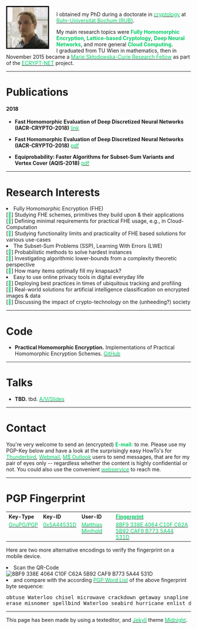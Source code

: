 <img src="MatthiasMi.jpg" width="111" style="float: left; margin-right: 20px; margin-bottom: 10px; border: solid black;">

I obtained my PhD during a doctorate in [<span style="color:#00CD66">cryptology</span>](https://en.wikipedia.org/wiki/Cryptography) at [<span style="color:#00CD66">Ruhr-Universität Bochum (RUB)</span>](http://www.ruhr-uni-bochum.de).
<br>

My main research topics were <span style="color:#00CD66">**Fully Homomorphic Encryption**</span>, <span style="color:#00CD66">**Lattice-based Cryptology**</span>, <span style="color:#00CD66">**Deep Neural Networks**</span>, and more general <span style="color:#00CD66">**Cloud Computing**</span>.
<br>
I graduated from TU Wien in mathematics, then in November 2015 became a
[<span style="color:#00CD66">Marie Skłodowska-Curie Research Fellow</span>](http://www.ecrypt.eu.org/net/fellows/5-matthias.html) as part of the [<span style="color:#00CD66">ECRYPT-NET</span>](http://www.ecrypt.eu.org/net) project.
<br>

* * *


# [](#header-1)Publications

#### [](#header-3)2018
* **Fast Homomorphic Evaluation of Deep Discretized Neural Networks (IACR-CRYPTO-2018)** [<span style="color:#00CD66">link</span>](https://link.springer.com/chapter/10.1007/978-3-319-96878-0_17)

* **Fast Homomorphic Evaluation of Deep Discretized Neural Networks (IACR-CRYPTO-2018)** [<span style="color:#00CD66">pdf</span>](https://eprint.iacr.org/2017/1114)

* **Equiprobability: Faster Algorithms for Subset-Sum Variants and Vertex Cover (AQIS-2018)** [<span style="color:#00CD66">pdf</span>]({www.ngc.is.ritsumei.ac.jp/~ger/static/AQIS18/OnlineBooklet/208.pdf)

* * *


# [](#header-2)Research Interests

<li>Fully Homomorphic Encryption (FHE)<br />
    [<span style="color:#00CD66">🔑</span>] Studying FHE schemes, primitives they build upon & their applications<br />
    [<span style="color:#00CD66">🔑</span>] Defining minimal requirements for practical FHE usage, e.g., in Cloud-Computation<br />
    [<span style="color:#00CD66">🔑</span>] Studying functionality limits and practicality of FHE based solutions for various use-cases<br />
</li>

<li>The Subset-Sum Problems (SSP), Learning With Errors (LWE)<br/>
    [<span style="color:#00CD66">🔑</span>] Probabilistic methods to solve hardest instances<br />
    [<span style="color:#00CD66">🔑</span>] Investigating algorithmic lower-bounds from a complexity theoretic perspective<br />
    [<span style="color:#00CD66">🔑</span>] How many items optimally fill my knapsack?<br />
</li>

<li>
Easy to use online privacy tools in digital everyday life<br/>
    [<span style="color:#00CD66">🔑</span>] Deploying best practices in times of ubiquitous tracking and profiling<br/>
    [<span style="color:#00CD66">🔑</span>] Real-world solutions for artificial intelligence classification on encrypted images & data<br/>
    [<span style="color:#00CD66">🔑</span>] Discussing the impact of crypto-technology on the (unheeding?) society <br/>
</li>

* * *


# [](#header-1)Code

*   **Practical Homomorphic Encryption.** Implementations of Practical Homomorphic Encryption Schemes. [<span style="color:#00CD66">GitHub</span>](https://github.com/MatthiasMi)

* * *


# [](#header-1)Talks

*   **TBD.** tbd. [<span style="color:#00CD66">A/V/Slides</span>](https://github.com/MatthiasMi)

* * *


# [](#header-1)Contact

You're very welcome to send an (encrypted) <span style="color:#00CD66">**E-mail:**</span> to me. Please use my PGP-Key below and have a look at the surprisingly easy HowTo's for [<span style="color:#00CD66">Thunderbird</span>](https://www.enigmail.net/index.php/en/download/download-enigmail), [<span style="color:#00CD66">Webmail</span>](https://www.mailvelope.com), [<span style="color:#00CD66">M$ Outlook</span>](http://gpg4win.org) users to send messages, that are for my pair of eyes only -- regardless whether the content is highly confidential or not. You could also use the convenient [<span style="color:#00CD66">webservice</span>](https://encrypt.to/Matthias.Minihold@RUB.de) to reach me.

* * *


# [](#header-2)PGP Fingerprint
<table cellspacing="5">
    <tbody>
        <tr align="left">
            <th valign="top" align="left" scope="col">Key-Type</th>
            <th valign="top" align="left" scope="col">Key-ID</th>
            <th valign="top" align="left" scope="col">User-ID</th>
            <th valign="top" align="left" scope="col">
<a href="https://en.wikipedia.org/wiki/Public_key_fingerprint"><font color="00CD66">Fingerprint</font></a></th>
        </tr>
        <tr>
            <td valign="top" align="left">
<a href="https://en.wikipedia.org/wiki/Pretty_Good_Privacy"><font color="00CD66">GnuPG/PGP</font></a>
</td>
            <td valign="top" align="left">
<a href="http://pool.sks-keyservers.net/pks/lookup?search=0x5A44531D&fingerprint=on&op=index"><font color="00CD66">0x5A44531D</font></a>
</td>
            <td valign="top" align="left">
<a href="mailto:Matthias.Minihold@RUB.de"><font color="00CD66">Matthias Minihold</font></a>
</td>
            <td valign="top" align="left">
            <a href="https://en.wikipedia.org/wiki/Public_key_fingerprint"><font color="00CD66">8BF9 338E 4064 C10F C62A 5B92 CAF9 B773 5A44 531D</font></a>
            </td>
        </tr>
    </tbody>
</table>

Here are two more alternative encodings to verify the fingerprint on a mobile device.

<li>Scan the QR-Code
<br> <img src="MatthiasMi.github.io/qrcode_8BF9-338E-4064-C10F-C62A-5B92-CAF9-B773-5A44-531D_Color=00cd66.png" alt="8BF9 338E 4064 C10F C62A 5B92 CAF9 B773 5A44 531D">
</li>
<li>and compare with the according <a href="https://en.wikipedia.org/wiki/PGP_word_list"><font color="00CD66">PGP Word List</font></a> of the above fingerprint byte sequence:
<pre>
obtuse Waterloo chisel microwave crackdown getaway snapline atmosphere southward chambermaid
erase misnomer spellbind Waterloo seabird hurricane enlist designing dwelling breakaway
</pre>
</li>


* * *


This page has been made by using a texteditor, and [<span style="color:#00CD66">Jekyll</span>](https://jekyllrb.com/) theme [<span style="color:#00CD66">Midnight</span>](https://github.com/pages-themes/midnight).